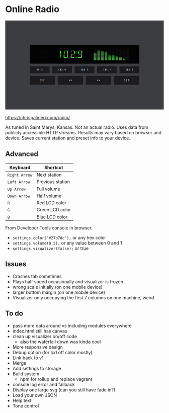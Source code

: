 # Online Radio

![screenshot](dist/img/screencast.gif)

https://chrispalmeri.com/radio/

As tuned in Saint Marys, Kansas. Not an actual radio. Uses data from publicly accessible HTTP streams. Results may vary based on browser and device. Saves current station and preset info to your device.

## Advanced

Keyboard | Shortcut
---|---
`Right Arrow` | Next station
`Left Arrow` | Previous station
`Up Arrow` | Full volume
`Down Arrow` | Half volume
`R` | Red LCD color
`G` | Green LCD color
`B` | Blue LCD color

From Developer Tools console in browser.

  * `settings.color('#27b7dc');` or any hex color
  * `settings.volume(0.5);` or any value between 0 and 1
  * `settings.visualizer(false);` or true

## Issues

  * Crashes tab sometimes
  * Plays half speed occasionally and visualizer is frozen
  * wrong scale initially (on one mobile device)
  * larger bottom margin (on one mobile device)
  * Visualizer only occupying the first 7 columns on one machine, weird

## To do

  * pass more data around vs including modules everywhere
  * index.html still has canvas
  * clean up visualizer on/off code
    * also the waterfall down was kinda cool
  * More responsive design
  * Debug option (for lcd off color mostly)
  * Link back to v1
  * Merge
  * Add settings to storage
  * Build system
    * npm for rollup and replace vagrant
  * console log error and fallback
  * Display one large svg (can you still have fade in?)
  * Load your own JSON
  * Help text
  * Tone control
